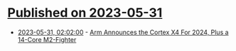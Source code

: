 # [Published on 2023-05-31](index.md)

* [2023-05-31, 02:02:00](https://hardware.slashdot.org/story/23/05/30/2257221/arm-announces-the-cortex-x4-for-2024-plus-a-14-core-m2-fighter?utm_source=rss1.0mainlinkanon&utm_medium=feed) - [Arm Announces the Cortex X4 For 2024, Plus a 14-Core M2-Fighter](https://hardware.slashdot.org/story/23/05/30/2257221/arm-announces-the-cortex-x4-for-2024-plus-a-14-core-m2-fighter?utm_source=rss1.0mainlinkanon&utm_medium=feed)
